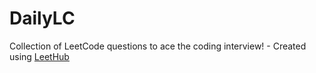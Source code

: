 # DailyLC
Collection of LeetCode questions to ace the coding interview! - Created using [LeetHub](https://github.com/QasimWani/LeetHub)
